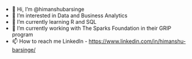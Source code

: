 - 👋 Hi, I’m @himanshubarsinge
- 👀 I’m interested in Data and Business Analytics
- 🌱 I’m currently learning R and SQL
- 🏢 I’m currently working with The Sparks Foundation in their GRIP program
- 📫 How to reach me LinkedIn - https://www.linkedin.com/in/himanshu-barsinge/

<!---
himanshubarsinge/himanshubarsinge is a ✨ special ✨ repository because its `README.md` (this file) appears on your GitHub profile.
You can click the Preview link to take a look at your changes.
--->
